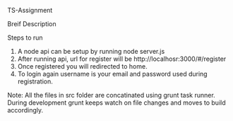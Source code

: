 TS-Assignment

Breif Description

Steps to run

1. A node api can be setup by running
        node server.js
2. After running api, url for register will be
        http://localhosr:3000/#/register
3. Once registered you will redirected to home.
4. To login again username is your email and password used during registration.

Note: All the files in src folder are concatinated using grunt task runner. During development grunt keeps watch on file changes and moves to build accordingly.

